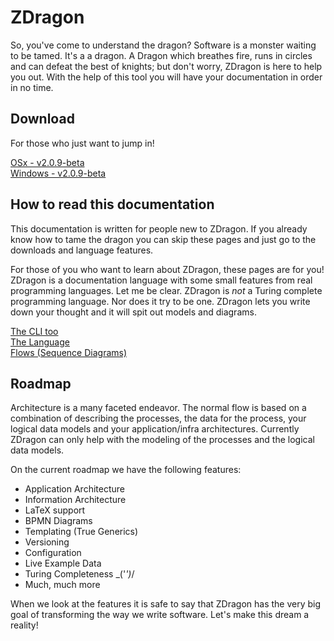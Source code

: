 ﻿# ZDragon

So, you've come to understand the dragon? Software is a monster waiting to be tamed. It's a a
dragon. A Dragon which breathes fire, runs in circles and can defeat the best of knights; but don't
worry, ZDragon is here to help you out. With the help of this tool you will have your documentation
in order in no time.

## Download

For those who just want to jump in!

[OSx - v2.0.9-beta](https://github.com/Baudin999/ZDragon.NET/releases/download/v2.0.9-beta/ckc)<br />
[Windows - v2.0.9-beta](https://github.com/Baudin999/ZDragon.NET/releases/download/v2.0.9-beta/ckc.exe)

## How to read this documentation

This documentation is written for people new to ZDragon. If you already know how to tame the dragon
you can skip these pages and just go to the downloads and language features.

For those of you who want to learn about ZDragon, these pages are for you! ZDragon is a
documentation language with some small features from real programming languages. Let me be clear.
ZDragon is _not_ a Turing complete programming language. Nor does it try to be one. ZDragon lets you
write down your thought and it will spit out models and diagrams.

[The CLI too](./cli.html) <br /> [The Language](./language.html) <br />
[Flows (Sequence Diagrams)](./flows.html) <br />

## Roadmap

Architecture is a many faceted endeavor. The normal flow is based on a combination of describing the
processes, the data for the process, your logical data models and your application/infra
architectures. Currently ZDragon can only help with the modeling of the processes and the logical
data models.

On the current roadmap we have the following features:

- Application Architecture
- Information Architecture
- LaTeX support
- BPMN Diagrams
- Templating (True Generics)
- Versioning
- Configuration
- Live Example Data
- Turing Completeness \_('_')_/
- Much, much more

When we look at the features it is safe to say that ZDragon has the very big goal of transforming
the way we write software. Let's make this dream a reality!
